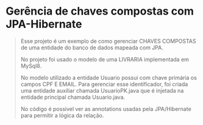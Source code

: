 # Gerência de chaves compostas com JPA-Hibernate
> Esse projeto é um exemplo de como gerenciar CHAVES COMPOSTAS de uma entidade do banco de dados
> mapeada com JPA.
>
> No projeto foi usado o modelo de uma LIVRARIA implementada em MySql8.
>
> No modelo utilizado a entidade Usuario possui com chave primária os campos
> CPF E EMAIL. Para gerenciar esse identificador, foi criada uma entidade auxiliar
> chamada UsuarioPK.java que é injetada na entidade principal chamada Usuario.java.
>
>No código é possivel ver as annotations usadas pela JPA/Hibernate para permitir a lógica da relação.
